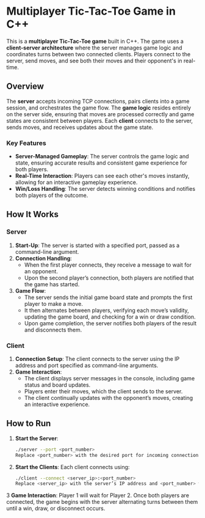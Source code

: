 # Multiplayer Tic-Tac-Toe Game in C++

This is a **multiplayer Tic-Tac-Toe game** built in C++. The game uses a **client-server architecture** where the server manages game logic and coordinates turns between two connected clients. Players connect to the server, send moves, and see both their moves and their opponent's in real-time.

## Overview

The **server** accepts incoming TCP connections, pairs clients into a game session, and orchestrates the game flow. The **game logic** resides entirely on the server side, ensuring that moves are processed correctly and game states are consistent between players. Each **client** connects to the server, sends moves, and receives updates about the game state.

### Key Features
- **Server-Managed Gameplay**: The server controls the game logic and state, ensuring accurate results and consistent game experience for both players.
- **Real-Time Interaction**: Players can see each other's moves instantly, allowing for an interactive gameplay experience.
- **Win/Loss Handling**: The server detects winning conditions and notifies both players of the outcome.

## How It Works

### Server

1. **Start-Up**: The server is started with a specified port, passed as a command-line argument.
2. **Connection Handling**:
   - When the first player connects, they receive a message to wait for an opponent.
   - Upon the second player’s connection, both players are notified that the game has started.
3. **Game Flow**:
   - The server sends the initial game board state and prompts the first player to make a move.
   - It then alternates between players, verifying each move’s validity, updating the game board, and checking for a win or draw condition.
   - Upon game completion, the server notifies both players of the result and disconnects them.

### Client

1. **Connection Setup**: The client connects to the server using the IP address and port specified as command-line arguments.
2. **Game Interaction**:
   - The client displays server messages in the console, including game status and board updates.
   - Players enter their moves, which the client sends to the server.
   - The client continually updates with the opponent’s moves, creating an interactive experience.

## How to Run

1. **Start the Server**:
   ```bash
   ./server --port <port_number>
   Replace <port_number> with the desired port for incoming connections.

2. **Start the Clients**: Each client connects using:
    ```bash
    ./client --connect <server_ip>:<port_number>
    Replace <server_ip> with the server’s IP address and <port_number> with the server’s listening port.
3 **Game Interaction**:
    Player 1 will wait for Player 2.
    Once both players are connected, the game begins with the server alternating turns between them until a win, draw, or disconnect occurs.

